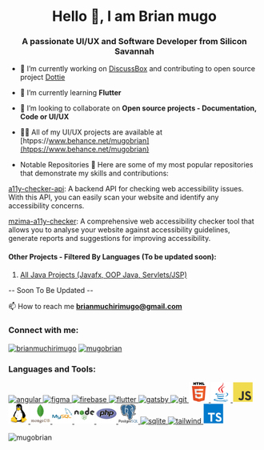 <h1 align="center">Hello 👋, I am Brian mugo</h1>
<h3 align="center">A passionate UI/UX and Software Developer from Silicon Savannah</h3>

- 🔭 I’m currently working on [DiscussBox](https://www.figma.com/proto/5sCKKCxEJtc3lukVWgmRqw/Major-Design-Tutorial?node-id=1316-2509&t=W9GSiL6k9e9ad5l1-0&scaling=scale-down&content-scaling=fixed&page-id=0%3A1&starting-point-node-id=1316%3A2509&show-proto-sidebar=1)
and contributing to open source project [Dottie](https://github.com/MugoBrian/dottie)
- 🌱 I’m currently learning **Flutter**

- 👯 I’m looking to collaborate on **Open source projects - Documentation, Code or UI/UX**

- 👨‍💻 All of my UI/UX projects are available at [htpps://www.behance.net/mugobrian](htpps://www.behance.net/mugobrian)

- Notable Repositories 💼
Here are some of my most popular repositories that demonstrate my skills and contributions:

[a11y-checker-api](https://github.com/MugoBrian/a11y-checker-api): A backend API for checking web accessibility issues. With this API, you can easily scan your website and identify any accessibility concerns.

[mzima-a11y-checker](https://github.com/MugoBrian/mzima-a11y-checker): A comprehensive web accessibility checker tool that allows you to analyse your website against accessibility guidelines, generate reports and suggestions for improving accessibility.

#### Other Projects - Filtered By Languages (To be updated soon):

1. [All Java Projects (Javafx, OOP Java, Servlets/JSP)](https://github.com/MugoBrian?tab=repositories&q=&type=&language=java)

-- Soon To Be Updated --


📫 How to reach me **brianmuchirimugo@gmail.com**

<h3 align="left">Connect with me:</h3>
<p align="left">
<a href="https://linkedin.com/in/brianmuchirimugo" target="blank"><img align="center" src="https://raw.githubusercontent.com/rahuldkjain/github-profile-readme-generator/master/src/images/icons/Social/linked-in-alt.svg" alt="brianmuchirimugo" height="30" width="40" /></a>
<a href="https://www.behance.net/mugobrian" target="blank"><img align="center" src="https://raw.githubusercontent.com/rahuldkjain/github-profile-readme-generator/master/src/images/icons/Social/behance.svg" alt="mugobrian" height="30" width="40" /></a>
</p>

<h3 align="left">Languages and Tools:</h3>
<p align="left"> <a href="https://angular.io" target="_blank" rel="noreferrer"> <img src="https://angular.io/assets/images/logos/angular/angular.svg" alt="angular" width="40" height="40"/> </a> <a href="https://www.figma.com/" target="_blank" rel="noreferrer"> <img src="https://www.vectorlogo.zone/logos/figma/figma-icon.svg" alt="figma" width="40" height="40"/> </a> <a href="https://firebase.google.com/" target="_blank" rel="noreferrer"> <img src="https://www.vectorlogo.zone/logos/firebase/firebase-icon.svg" alt="firebase" width="40" height="40"/> </a> <a href="https://flutter.dev" target="_blank" rel="noreferrer"> <img src="https://www.vectorlogo.zone/logos/flutterio/flutterio-icon.svg" alt="flutter" width="40" height="40"/> </a> <a href="https://www.gatsbyjs.com/" target="_blank" rel="noreferrer"> <img src="https://www.vectorlogo.zone/logos/gatsbyjs/gatsbyjs-icon.svg" alt="gatsby" width="40" height="40"/> </a> <a href="https://git-scm.com/" target="_blank" rel="noreferrer"> <img src="https://www.vectorlogo.zone/logos/git-scm/git-scm-icon.svg" alt="git" width="40" height="40"/> </a> <a href="https://www.w3.org/html/" target="_blank" rel="noreferrer"> <img src="https://raw.githubusercontent.com/devicons/devicon/master/icons/html5/html5-original-wordmark.svg" alt="html5" width="40" height="40"/> </a> <a href="https://www.java.com" target="_blank" rel="noreferrer"> <img src="https://raw.githubusercontent.com/devicons/devicon/master/icons/java/java-original.svg" alt="java" width="40" height="40"/> </a> <a href="https://developer.mozilla.org/en-US/docs/Web/JavaScript" target="_blank" rel="noreferrer"> <img src="https://raw.githubusercontent.com/devicons/devicon/master/icons/javascript/javascript-original.svg" alt="javascript" width="40" height="40"/> </a> <a href="https://www.linux.org/" target="_blank" rel="noreferrer"> <img src="https://raw.githubusercontent.com/devicons/devicon/master/icons/linux/linux-original.svg" alt="linux" width="40" height="40"/> </a> <a href="https://www.mongodb.com/" target="_blank" rel="noreferrer"> <img src="https://raw.githubusercontent.com/devicons/devicon/master/icons/mongodb/mongodb-original-wordmark.svg" alt="mongodb" width="40" height="40"/> </a> <a href="https://www.mysql.com/" target="_blank" rel="noreferrer"> <img src="https://raw.githubusercontent.com/devicons/devicon/master/icons/mysql/mysql-original-wordmark.svg" alt="mysql" width="40" height="40"/> </a> <a href="https://nodejs.org" target="_blank" rel="noreferrer"> <img src="https://raw.githubusercontent.com/devicons/devicon/master/icons/nodejs/nodejs-original-wordmark.svg" alt="nodejs" width="40" height="40"/> </a> <a href="https://www.php.net" target="_blank" rel="noreferrer"> <img src="https://raw.githubusercontent.com/devicons/devicon/master/icons/php/php-original.svg" alt="php" width="40" height="40"/> </a> <a href="https://www.postgresql.org" target="_blank" rel="noreferrer"> <img src="https://raw.githubusercontent.com/devicons/devicon/master/icons/postgresql/postgresql-original-wordmark.svg" alt="postgresql" width="40" height="40"/> </a> <a href="https://www.sqlite.org/" target="_blank" rel="noreferrer"> <img src="https://www.vectorlogo.zone/logos/sqlite/sqlite-icon.svg" alt="sqlite" width="40" height="40"/> </a> <a href="https://tailwindcss.com/" target="_blank" rel="noreferrer"> <img src="https://www.vectorlogo.zone/logos/tailwindcss/tailwindcss-icon.svg" alt="tailwind" width="40" height="40"/> </a> <a href="https://www.typescriptlang.org/" target="_blank" rel="noreferrer"> <img src="https://raw.githubusercontent.com/devicons/devicon/master/icons/typescript/typescript-original.svg" alt="typescript" width="40" height="40"/> </a> </p>

<p><img align="center" src="https://github-readme-stats.vercel.app/api/top-langs?username=mugobrian&show_icons=true&locale=en&layout=compact" alt="mugobrian" /></p>
